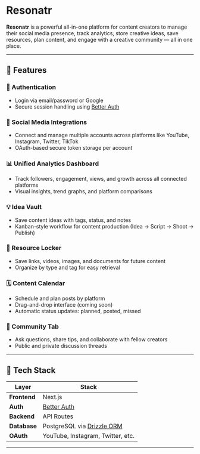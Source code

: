 # Resonatr

**Resonatr** is a powerful all-in-one platform for content creators to manage their social media presence, track analytics, store creative ideas, save resources, plan content, and engage with a creative community — all in one place.

---

## 🚀 Features

### 🔐 Authentication

- Login via email/password or Google
- Secure session handling using [Better Auth](https://www.better-auth.com/)

### 🔗 Social Media Integrations

- Connect and manage multiple accounts across platforms like YouTube, Instagram, Twitter, TikTok
- OAuth-based secure token storage per account

### 📊 Unified Analytics Dashboard

- Track followers, engagement, views, and growth across all connected platforms
- Visual insights, trend graphs, and platform comparisons

### 💡 Idea Vault

- Save content ideas with tags, status, and notes
- Kanban-style workflow for content production (Idea → Script → Shoot → Publish)

### 📁 Resource Locker

- Save links, videos, images, and documents for future content
- Organize by type and tag for easy retrieval

### 🗓️ Content Calendar

- Schedule and plan posts by platform
- Drag-and-drop interface (coming soon)
- Automatic status updates: planned, posted, missed

### 💬 Community Tab

- Ask questions, share tips, and collaborate with fellow creators
- Public and private discussion threads

---

## 🧱 Tech Stack

| Layer        | Stack                                                  |
| ------------ | ------------------------------------------------------ |
| **Frontend** | Next.js                                                |
| **Auth**     | [Better Auth](https://better-auth.com)                 |
| **Backend**  | API Routes                                             |
| **Database** | PostgreSQL via [Drizzle ORM](https://orm.drizzle.team) |
| **OAuth**    | YouTube, Instagram, Twitter, etc.                      |

---
